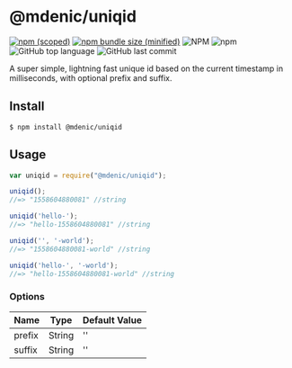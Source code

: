 # @mdenic/uniqid

[![npm (scoped)](https://img.shields.io/npm/v/@mdenic/uniqid.svg)](https://www.npmjs.com/package/@mdenic/uniqid)
[![npm bundle size (minified)](https://img.shields.io/bundlephobia/min/@mdenic/uniqid.svg)](https://www.npmjs.com/package/@mdenic/uniqid)
![NPM](https://img.shields.io/npm/l/@mdenic/uniqid)
![npm](https://img.shields.io/npm/dt/@mdenic/uniqid)
![GitHub top language](https://img.shields.io/github/languages/top/markoDenic/uniqid)
![GitHub last commit](https://img.shields.io/github/last-commit/markoDenic/uniqid)

A super simple, lightning fast unique id based on the current timestamp in milliseconds, with optional prefix and suffix.

## Install

```
$ npm install @mdenic/uniqid
```

## Usage

```js
var uniqid = require("@mdenic/uniqid");

uniqid();
//=> "1558604880081" //string

uniqid('hello-');
//=> "hello-1558604880081" //string

uniqid('', '-world');
//=> "1558604880081-world" //string

uniqid('hello-', '-world');
//=> "hello-1558604880081-world" //string

```


### Options


|            Name          |                  Type                       | Default Value |
|--------------------------|---------------------------------------------|---------------|
| prefix                   | String                                      |       ''      |
| suffix                   | String                                      |       ''      |